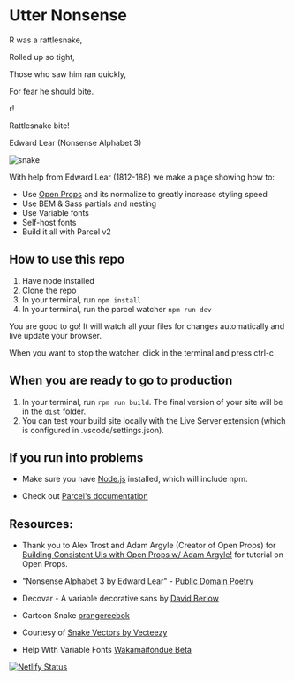 # Utter Nonsense

R was a rattlesnake,

Rolled up so tight,

Those who saw him ran quickly,

For fear he should bite.

r!

Rattlesnake bite!

Edward Lear (Nonsense Alphabet 3)

![snake](https://user-images.githubusercontent.com/13385801/152665541-7b9f4b78-d166-47ac-873c-22ec28fa17a8.svg)

With help from Edward Lear (1812-188) we make a page showing how to:

- Use [Open Props](https://open-props.style/) and its normalize to greatly increase styling speed
- Use BEM & Sass partials and nesting
- Use Variable fonts
- Self-host fonts
- Build it all with Parcel v2

## How to use this repo

1. Have node installed
2. Clone the repo
3. In your terminal, run `npm install`
4. In your terminal, run the parcel watcher `npm run dev`

You are good to go! It will watch all your files for changes automatically and live update your browser.

When you want to stop the watcher, click in the terminal and press ctrl-c

## When you are ready to go to production

1. In your terminal, run `rpm run build`. The final version of your site will be in the `dist` folder.
2. You can test your build site locally with the Live Server extension (which is configured in .vscode/settings.json).

## If you run into problems

- Make sure you have [Node.js](https://nodejs.org/en/) installed, which will include npm.

- Check out [Parcel's documentation](https://parceljs.org/getting_started.html)

## Resources:

- Thank you to Alex Trost and Adam Argyle (Creator of Open Props) for [Building Consistent UIs with Open Props w/ Adam Argyle!](https://youtu.be/O53MwmolKP4) for tutorial on Open Props.

- "Nonsense Alphabet 3 by Edward Lear" - [Public Domain Poetry](http://www.public-domain-poetry.com/edward-lear/nonsense-alphabet-3-23374)

- Decovar - A variable decorative sans by [David Berlow](https://github.com/sannorozco/Decovar)

- Cartoon Snake [orangereebok](https://www.vecteezy.com/vector-art/172800-anaconda-cartoon-vector)

- Courtesy of [Snake Vectors by Vecteezy](https://www.vecteezy.com/free-vector/snake)

- Help With Variable Fonts [Wakamaifondue Beta](https://wakamaifondue.com/beta/)

[![Netlify Status](https://api.netlify.com/api/v1/badges/58c5260d-b679-4090-91e3-0d4e3cb745a7/deploy-status)](https://app.netlify.com/sites/utter-nonsense/deploys)
